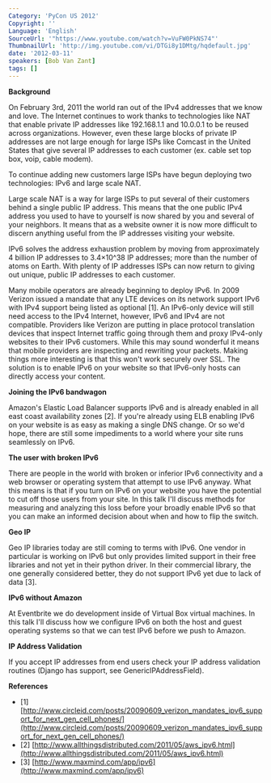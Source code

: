```yaml
---
Category: 'PyCon US 2012'
Copyright: ''
Language: 'English'
SourceUrl: '"https://www.youtube.com/watch?v=VuFW0PkNS74"'
ThumbnailUrl: 'http://img.youtube.com/vi/DTGi8y1DMtg/hqdefault.jpg'
date: '2012-03-11'
speakers: [Bob Van Zant]
tags: []
---
```

**Background**

On February 3rd, 2011 the world ran out of the IPv4 addresses that we know and
love. The Internet continues to work thanks to technologies like NAT that
enable private IP addresses like 192.168.1.1 and 10.0.0.1 to be reused across
organizations. However, even these large blocks of private IP addresses are
not large enough for large ISPs like Comcast in the United States that give
several IP addresses to each customer (ex. cable set top box, voip, cable
modem).

To continue adding new customers large ISPs have begun deploying two
technologies: IPv6 and large scale NAT.

Large scale NAT is a way for large ISPs to put several of their customers
behind a single public IP address. This means that the one public IPv4 address
you used to have to yourself is now shared by you and several of your
neighbors. It means that as a website owner it is now more difficult to
discern anything useful from the IP addresses visiting your website.

IPv6 solves the address exhaustion problem by moving from approximately 4
billion IP addresses to 3.4×10^38 IP addresses; more than the number of atoms
on Earth. With plenty of IP addresses ISPs can now return to giving out
unique, public IP addresses to each customer.

Many mobile operators are already beginning to deploy IPv6. In 2009 Verizon
issued a mandate that any LTE devices on its network support IPv6 with IPv4
support being listed as optional [1]. An IPv6-only device will still need
access to the IPv4 Internet, however, IPv6 and IPv4 are not compatible.
Providers like Verizon are putting in place protocol translation devices that
inspect Internet traffic going through them and proxy IPv4-only websites to
their IPv6 customers. While this may sound wonderful it means that mobile
providers are inspecting and rewriting your packets. Making things more
interesting is that this won't work securely over SSL. The solution is to
enable IPv6 on your website so that IPv6-only hosts can directly access your
content.

**Joining the IPv6 bandwagon**

Amazon's Elastic Load Balancer supports IPv6 and is already enabled in all
east coast availability zones [2]. If you're already using ELB enabling IPv6
on your website is as easy as making a single DNS change. Or so we'd hope,
there are still some impediments to a world where your site runs seamlessly on
IPv6.

**The user with broken IPv6**

There are people in the world with broken or inferior IPv6 connectivity and a
web browser or operating system that attempt to use IPv6 anyway. What this
means is that if you turn on IPv6 on your website you have the potential to
cut off those users from your site. In this talk I'll discuss methods for
measuring and analyzing this loss before your broadly enable IPv6 so that you
can make an informed decision about when and how to flip the switch.

**Geo IP**

Geo IP libraries today are still coming to terms with IPv6. One vendor in
particular is working on IPv6 but only provides limited support in their free
libraries and not yet in their python driver. In their commercial library, the
one generally considered better, they do not support IPv6 yet due to lack of
data [3].

**IPv6 without Amazon**

At Eventbrite we do development inside of Virtual Box virtual machines. In
this talk I'll discuss how we configure IPv6 on both the host and guest
operating systems so that we can test IPv6 before we push to Amazon.

**IP Address Validation**

If you accept IP addresses from end users check your IP address validation
routines (Django has support, see GenericIPAddressField).

**References**

  * [1] [http://www.circleid.com/posts/20090609_verizon_mandates_ipv6_support_for_next_gen_cell_phones/](http://www.circleid.com/posts/20090609_verizon_mandates_ipv6_support_for_next_gen_cell_phones/)
  * [2] [http://www.allthingsdistributed.com/2011/05/aws_ipv6.html](http://www.allthingsdistributed.com/2011/05/aws_ipv6.html)
  * [3] [http://www.maxmind.com/app/ipv6](http://www.maxmind.com/app/ipv6)

